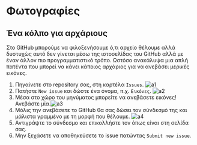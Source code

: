 # Φωτογραφίες

## Ένα κόλπο για αρχάριους
Στο GitHub μπορούμε να φιλοξενήσουμε ό,τι αρχείο θέλουμε αλλά δυστυχώς αυτό δεν γίνεται μέσω της ιστοσελίδας του GitHub αλλά με έναν άλλον πιο προγραμματιστικό τρόπο.
Ωστόσο ανακάλυψα μια απλή πατέντα που μπορεί να κάνει κάποιος αρχάριος για να ανεβάσει μερικές εικόνες.

1. Πηγαίνετε στο repository σας, στη καρτέλα `Issues`. ![a1](https://cloud.githubusercontent.com/assets/5426751/10549504/27e16f32-744a-11e5-9a37-b5edd02c1579.png)
2. Πατήστε `New issue` και δώστε ένα όνομα, π.χ. `Εικόνες`. ![a2](https://cloud.githubusercontent.com/assets/5426751/10549505/27eaec6a-744a-11e5-88f3-e15f5f2caf0f.png)
3. Μέσα στο χώρο του μηνύματος μπορείτε να ανεβάσετε εικόνες! Ανεβάστε μία.![a3](https://cloud.githubusercontent.com/assets/5426751/10549506/27ee17dc-744a-11e5-9c07-aa3bf74e5b08.png)
4. Μόλις την ανεβάσετε το GitHub θα σας δώσει τον σύνδεσμό της και μάλιστα γραμμένο με τη μορφή που θέλουμε. ![a4](https://cloud.githubusercontent.com/assets/5426751/10549507/27f0faba-744a-11e5-98c5-5b32fc2f8f26.png)
5. Αντιγράψτε το σύνδεσμο και επικολλήστε τον όπως είναι στη σελίδα σας.
6. Μην ξεχάσετε να αποθηκεύσετε το issue πατώντας `Submit new issue`.

